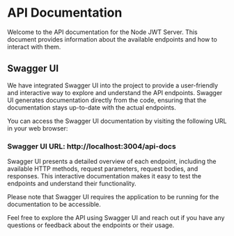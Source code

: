 # API Documentation

Welcome to the API documentation for the Node JWT Server. This document provides information about the available endpoints and how to interact with them.

## Swagger UI

We have integrated Swagger UI into the project to provide a user-friendly and interactive way to explore and understand the API endpoints. Swagger UI generates documentation directly from the code, ensuring that the documentation stays up-to-date with the actual endpoints.

You can access the Swagger UI documentation by visiting the following URL in your web browser:

### Swagger UI URL: http://localhost:3004/api-docs

Swagger UI presents a detailed overview of each endpoint, including the available HTTP methods, request parameters, request bodies, and responses. This interactive documentation makes it easy to test the endpoints and understand their functionality.

Please note that Swagger UI requires the application to be running for the documentation to be accessible.

Feel free to explore the API using Swagger UI and reach out if you have any questions or feedback about the endpoints or their usage.
